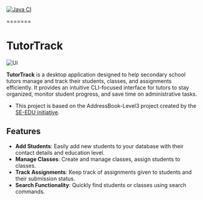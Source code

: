 [![Java CI](https://github.com/AY2526S1-CS2103T-F14b-3/tp/actions/workflows/gradle.yml/badge.svg)](https://github.com/AY2526S1-CS2103T-F14b-3/tp/actions/workflows/gradle.yml)

=======
# TutorTrack
![Ui](docs/images/Ui.png)

**TutorTrack** is a desktop application designed to help secondary school tutors
manage and track their students, classes, and assignments efficiently.
It provides an intuitive CLI-focused interface for tutors to stay organized,
monitor student progress, and save time on administrative tasks.

* This project is based on the AddressBook-Level3 project created by the [SE-EDU initiative](https://se-education.org).

## Features
- **Add Students**: Easily add new students to your database with their contact details and education level.
- **Manage Classes**: Create and manage classes, assign students to classes.
- **Track Assignments**: Keep track of assignments given to students and their submission status.
- **Search Functionality**: Quickly find students or classes using search commands.
